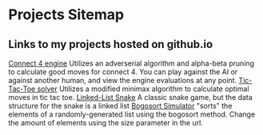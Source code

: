 # Projects Sitemap

## Links to my projects hosted on github.io

[Connect 4 engine](Connect4)
Utilizes an adverserial algorithm and alpha-beta pruning to calculate good moves for connect 4. You can play against the AI or against another human, and view the engine evaluations at any point.
[Tic-Tac-Toe solver](TicTacToe)
Utilizes a modified minimax algorithm to calculate optimal moves in tic tac toe.
[Linked-List Snake](Snake)
A classic snake game, but the data structure for the snake is a linked list
[Bogosort Simulator](bogosort-javascript/?size=8)
"sorts" the elements of a randomly-generated list using the bogosort method. Change the amount of elements using the size parameter in the url.